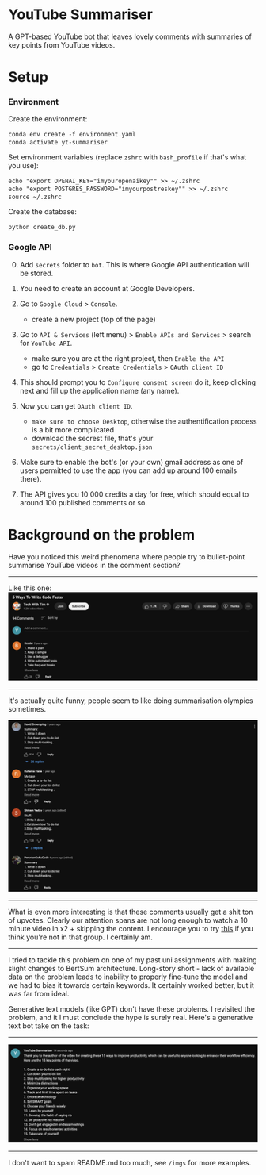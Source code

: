 # YouTube Summariser

A GPT-based YouTube bot that leaves lovely comments with summaries of key points from YouTube videos.

# Setup

### Environment

Create the environment:

```
conda env create -f environment.yaml
conda activate yt-summariser
```

Set environment variables (replace `zshrc` with `bash_profile` if that's what you use):

```
echo "export OPENAI_KEY="imyouropenaikey"" >> ~/.zshrc
echo "export POSTGRES_PASSWORD="imyourpostreskey"" >> ~/.zshrc
source ~/.zshrc
```

Create the database:

```
python create_db.py
```

### Google API

0. Add `secrets` folder to `bot`. This is where Google API authentication will be stored.

1. You need to create an account at Google Developers.
2. Go to `Google Cloud` > `Console`.
    * create a new project (top of the page)
3. Go to `API & Services` (left menu) > `Enable APIs and Services` > search for `YouTube API`.
    * make sure you are at the right project, then `Enable the API`
    * go to `Credentials` > `Create Credentials` > `OAuth client ID`
4. This should prompt you to `Configure consent screen` do it, keep clicking next and fill up the application name (any name).
5. Now you can get `OAuth client ID`.
    * `make sure to choose Desktop`, otherwise the authentification process is a bit more complicated
    *  download the secrest file, that's your `secrets/client_secret_desktop.json`
6. Make sure to enable the bot's (or your own) gmail address as one of users permitted to use the app (you can add up around 100 emails there).
7. The API gives you 10 000 credits a day for free, which should equal to around 100 published comments or so.

# Background on the problem

Have you noticed this weird phenomena where people try to bullet-point summarise YouTube videos in the comment section? 

-----

Like this one:
![Screenshot](imgs/tim-bcoder.png)

-----

It's actually quite funny, people seem to like doing summarisation olympics sometimes.

![Screenshot](imgs/olympics-alux.png)

-----

What is even more interesting is that these comments usually get a shit ton of upvotes. Clearly our attention spans are not long enough to watch a 10 minute video in x2 + skipping the content. I encourage you to try [this](https://www.youtube.com/watch?v=Edx9D2yaOGs&embeds_euri=https%3A%2F%2Fwww.notion.so%2F&source_ve_path=Mjg2NjMsMjM4NTE&feature=emb_title
) if you think you're not in that group. I certainly am.

-----

I tried to tackle this problem on one of my past uni assignments with making slight changes to BertSum architecture. Long-story short - lack of available data on the problem leads to inability to properly fine-tune the model and we had to bias it towards certain keywords. It certainly worked better, but it was far from ideal.

Generative text models (like GPT) don't have these problems. I revisited the problem, and it I must conclude the hype is surely real. Here's a generative text bot take on the task:

-----

![Screenshot](imgs/alux-bot.png)

-----

I don't want to spam README.md too much, see `/imgs` for more examples.
